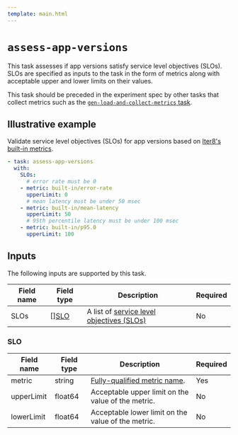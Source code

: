 ```yaml
---
template: main.html
---
```


# `assess-app-versions`
This task assesses if app versions satisfy service level objectives (SLOs). SLOs are specified as inputs to the task in the form of metrics along with acceptable upper and lower limits on their values.

This task should be preceded in the experiment spec by other tasks that collect metrics such as the [`gen-load-and-collect-metrics` task](collect.md).

## Illustrative example
Validate service level objectives (SLOs) for app versions based on [Iter8's built-in metrics](collect.md).

```yaml
- task: assess-app-versions
  with:
    SLOs:
      # error rate must be 0
    - metric: built-in/error-rate
      upperLimit: 0
      # mean latency must be under 50 msec
    - metric: built-in/mean-latency
      upperLimit: 50
      # 95th percentile latency must be under 100 msec
    - metric: built-in/p95.0
      upperLimit: 100
```

## Inputs
The following inputs are supported by this task.

| Field name | Field type | Description | Required |
| ----- | ---- | ----------- | -------- |
| SLOs | [][SLO](#slo) | A list of [service level objectives (SLOs)](#slo) | No |

### SLO

| Field name | Field type | Description | Required |
| ----- | ---- | ----------- | -------- |
| metric | string | [Fully-qualified metric name](../topics/metrics.md). | Yes |
| upperLimit | float64 | Acceptable upper limit on the value of the metric. | No |
| lowerLimit | float64 | Acceptable lower limit on the value of the metric. | No |
